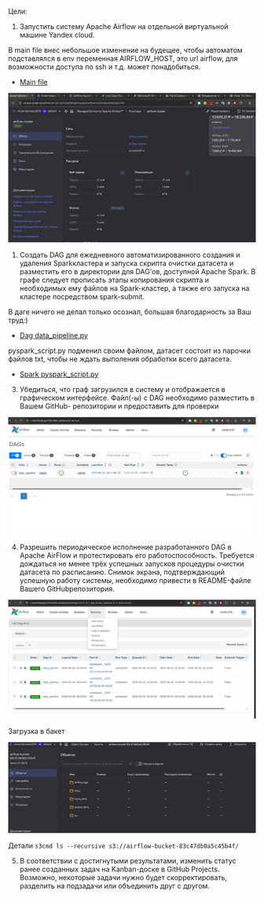 
Цели:

1. Запустить систему Apache Airflow на отдельной виртуальной машине Yandex
cloud.

В main file внес небольшое изменение на будещее, чтобы автоматом подставлялся в env переменная AIRFLOW_HOST, это url airflow, для возможности доступа по ssh и т.д. может понадобиться.

- [Main file](./my-practice-airflow-yandex-cloud/infra/main.tf)

![](images/airflow-cluster.png)

1. Создать DAG для ежедневного автоматизированного создания и удаления Sparkкластера и запуска скрипта очистки датасета и разместить его в директории для DAG’ов,
доступной Apache Spark. В графе следует прописать этапы копирования скрипта и
необходимых ему файлов на Spark-кластер, а также его запуска на кластере посредством
spark-submit.

В даге ничего не делал только осознал, большая благодарность за Ваш труд:)

- [Dag data_pipeline.py](./my-practice-airflow-yandex-cloud/dags/data_pipeline.py)

pyspark_script.py подменил своим файлом, датасет состоит из парочки файлов txt, чтобы не ждать выполения обработки всего датасета.

- [Spark pyspark_script.py](./my-practice-airflow-yandex-cloud/src/pyspark_script.py)

3. Убедиться, что граф загрузился в систему и отображается в графическом
интерфейсе. Файл(-ы) с DAG необходимо разместить в Вашем GitHub- репозитории и
предоставить для проверки

![](images/dag-load.png)

4. Разрешить периодическое исполнение разработанного DAG в Apache AirFlow и
протестировать его работоспособность. Требуется дождаться не менее трёх успешных
запусков процедуры очистки датасета по расписанию. Снимок экрана, подтверждающий
успешную работу системы, необходимо привести в README-файле Вашего GitHubрепозитория.

![](images/dag-clear.png)

Загрузка в бакет

![](images/bucket-load.png)

Детали
`s3cmd ls --recursive s3://airflow-bucket-83c47db0a5c45b4f/`

5. В соответствии с достигнутыми результатами, изменить статус ранее созданных
задач на Kanban-доске в GitHub Projects. Возможно, некоторые задачи нужно будет
скорректировать, разделить на подзадачи или объединить друг с другом.


